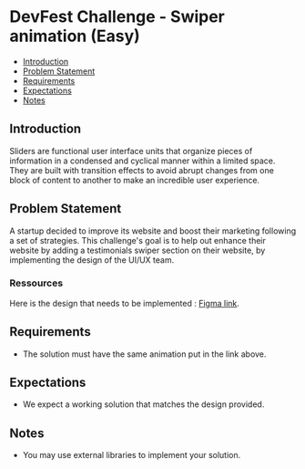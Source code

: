 # DevFest Challenge - Swiper animation (Easy)

- [Introduction](#introduction)
- [Problem Statement](#problem-statement)
- [Requirements](#requirements)
- [Expectations](#expectations)
- [Notes](#notes)

## Introduction

Sliders are functional user interface units that organize pieces of information in a condensed and cyclical manner within a limited space. They are built with transition effects to avoid abrupt changes from one block of content to another to make an incredible user experience.

## Problem Statement

A startup decided to improve its website and boost their marketing following a set of strategies.
This challenge's goal is to help out enhance their website by adding a testimonials swiper section on their website, by implementing the design of the UI/UX team.

### Ressources

Here is the design that needs to be implemented : [Figma link](https://www.figma.com/proto/MIrksOSWGoZtc9XqN9bqur/Swiper-Animation-Challenge?node-id=1%3A145).

## Requirements

- The solution must have the same animation put in the link above.

## Expectations

- We expect a working solution that matches the design provided.

## Notes

- You may use external libraries to implement your solution.
<!-- Need to discuss wether it sould be only HTML CSS AND JS -->
